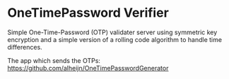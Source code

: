 # OneTimePassword Verifier

Simple One-Time-Password (OTP) validater server using symmetric key encryption and a simple version of a rolling code algorithm to handle time differences.

The app which sends the OTPs: https://github.com/alheijn/OneTimePasswordGenerator
